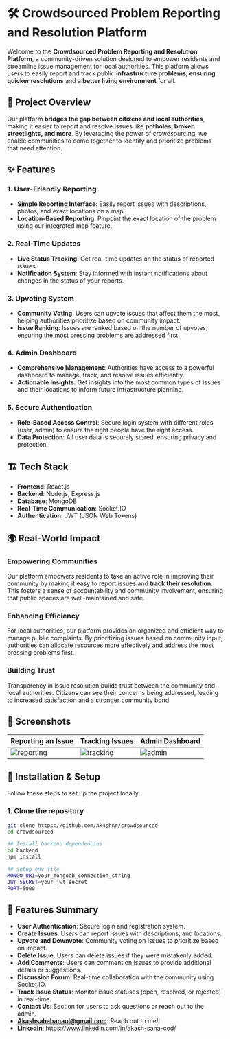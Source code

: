 # 🛠️ Crowdsourced Problem Reporting and Resolution Platform

Welcome to the **Crowdsourced Problem Reporting and Resolution Platform**, a community-driven solution designed to empower residents and streamline issue management for local authorities. This platform allows users to easily report and track public **infrastructure problems**, **ensuring quicker resolutions** and a **better living environment** for all.

## 🚀 Project Overview

Our platform **bridges the gap between citizens and local authorities**, making it easier to report and resolve issues like **potholes, broken streetlights, and more**. By leveraging the power of crowdsourcing, we enable communities to come together to identify and prioritize problems that need attention.

## ✨ Features

### 1. **User-Friendly Reporting**
- **Simple Reporting Interface**: Easily report issues with descriptions, photos, and exact locations on a map.
- **Location-Based Reporting**: Pinpoint the exact location of the problem using our integrated map feature.

### 2. **Real-Time Updates**
- **Live Status Tracking**: Get real-time updates on the status of reported issues.
- **Notification System**: Stay informed with instant notifications about changes in the status of your reports.

### 3. **Upvoting System**
- **Community Voting**: Users can upvote issues that affect them the most, helping authorities prioritize based on community impact.
- **Issue Ranking**: Issues are ranked based on the number of upvotes, ensuring the most pressing problems are addressed first.

### 4. **Admin Dashboard**
- **Comprehensive Management**: Authorities have access to a powerful dashboard to manage, track, and resolve issues efficiently.
- **Actionable Insights**: Get insights into the most common types of issues and their locations to inform future infrastructure planning.

### 5. **Secure Authentication**
- **Role-Based Access Control**: Secure login system with different roles (user, admin) to ensure the right people have the right access.
- **Data Protection**: All user data is securely stored, ensuring privacy and protection.

## 🏗️ Tech Stack

- **Frontend**: React.js
- **Backend**: Node.js, Express.js
- **Database**: MongoDB
- **Real-Time Communication**: Socket.IO
- **Authentication**: JWT (JSON Web Tokens)

## 🌍 Real-World Impact

### Empowering Communities
Our platform empowers residents to take an active role in improving their community by making it easy to report issues and **track their resolution**. This fosters a sense of accountability and community involvement, ensuring that public spaces are well-maintained and safe.

### Enhancing Efficiency
For local authorities, our platform provides an organized and efficient way to manage public complaints. By prioritizing issues based on community input, authorities can allocate resources more effectively and address the most pressing problems first.

### Building Trust
Transparency in issue resolution builds trust between the community and local authorities. Citizens can see their concerns being addressed, leading to increased satisfaction and a stronger community bond.

## 📸 Screenshots

| Reporting an Issue | Tracking Issues | Admin Dashboard |
|--------------------|-----------------|-----------------|
| ![reporting](link-to-screenshot.png) | ![tracking](link-to-screenshot.png) | ![admin](link-to-screenshot.png) |

## 🚧 Installation & Setup

Follow these steps to set up the project locally:

### 1. Clone the repository
```bash
git clone https://github.com/Ak4shKr/crowdsourced
cd crowdsourced

## Install backend dependencies
cd backend
npm install

## setup env file
MONGO_URI=your_mongodb_connection_string
JWT_SECRET=your_jwt_secret
PORT=5000
```
## 📝 Features Summary

- **User Authentication**: Secure login and registration system.
- **Create Issues**: Users can report issues with descriptions, and locations.
- **Upvote and Downvote**: Community voting on issues to prioritize based on impact.
- **Delete Issue**: Users can delete issues if they were mistakenly added.
- **Add Comments**: Users can comment on issues to provide additional details or suggestions.
- **Discussion Forum**: Real-time collaboration with the community using Socket.IO.
- **Track Issue Status**: Monitor issue statuses (open, resolved, or rejected) in real-time.
- **Contact Us**: Section for users to ask questions or reach out to the admin.
- **Akashsahabanaul@gmail.com**: Reach out to me!!
- **LinkedIn**: https://www.linkedin.com/in/akash-saha-cod/